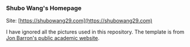 ### Shubo Wang's Homepage

Site: [https://shubowang29.com](https://shubowang29.com)


I have ignored all the pictures used in this repository.
The template is from [Jon Barron's public academic website](https://jonbarron.info/).
